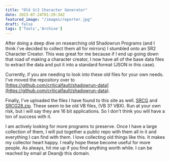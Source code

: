 ```yaml
---
title: "Old Sr2 Character Generator"
date: 2023-07-24T01:29:34Z
featured_image: "/images/reporter.jpg"
draft: false
tags: ['Tools','Archive']
---
```


After doing a deep dive on researching old Shadowrun Programs (and I think i've decided to collect them all for mirrors) I stumbled onto an SR2 Character Creator. This was great for me because if I end up going down that road of making a character creator, I now have all of the base data files to extract the data and put it into a standard format (JSON in this case). 

Currently, if you are needing to look into these old files for your own needs. I've moved the repository over to [https://github.com/criticalfault/shadowrun-data](https://github.com/criticalfault/shadowrun-data). 

Finally, I've uploaded the files I have found to this site as well. [SRCG](/files/srcg.zip) and [SRCG28.zip](/files/srcg28a.zip). These seem to be old VB files, (VB 3? VBX). Run at your own risk, but i will say they are 16 bit applications. So I don't think you will have a ton of success with it. 

I am actively looking for more programs to preserve. Once I have a large collection of them, I will put together a public repo with them all in it and everything I can find with them. I love collecting old things like this. It makes my collector heart happy. I really hope these become useful for more people. As always, hit me up if you find anything worth while. I can be reached by email at Dean@ this domain. 